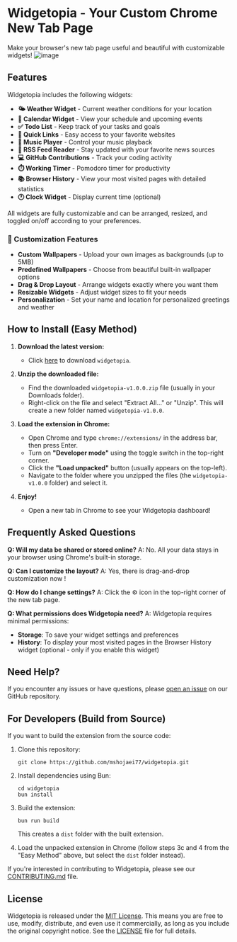 # Widgetopia - Your Custom Chrome New Tab Page

Make your browser's new tab page useful and beautiful with customizable widgets!
![image](https://github.com/user-attachments/assets/b64d08cb-f6cb-4713-a6d1-5686e7175e05)

## Features

Widgetopia includes the following widgets:

- **🌤️ Weather Widget** - Current weather conditions for your location
- **📅 Calendar Widget** - View your schedule and upcoming events
- **✅ Todo List** - Keep track of your tasks and goals
- **🔗 Quick Links** - Easy access to your favorite websites
- **🎵 Music Player** - Control your music playback
- **📰 RSS Feed Reader** - Stay updated with your favorite news sources
- **💻 GitHub Contributions** - Track your coding activity
- **⏱️ Working Timer** - Pomodoro timer for productivity
- **📚 Browser History** - View your most visited pages with detailed statistics
- **🕐 Clock Widget** - Display current time (optional)

All widgets are fully customizable and can be arranged, resized, and toggled on/off according to your preferences.

### 🎨 Customization Features

- **Custom Wallpapers** - Upload your own images as backgrounds (up to 5MB)
- **Predefined Wallpapers** - Choose from beautiful built-in wallpaper options
- **Drag & Drop Layout** - Arrange widgets exactly where you want them
- **Resizable Widgets** - Adjust widget sizes to fit your needs
- **Personalization** - Set your name and location for personalized greetings and weather

## How to Install (Easy Method)

1.  **Download the latest version:**
    *   Click [here](https://raw.githubusercontent.com/mshojaei77/Widgetopia/refs/heads/main/widgetopia.zip) to download `widgetopia`.

2.  **Unzip the downloaded file:**
    *   Find the downloaded `widgetopia-v1.0.0.zip` file (usually in your Downloads folder).
    *   Right-click on the file and select "Extract All..." or "Unzip". This will create a new folder named `widgetopia-v1.0.0`.

3.  **Load the extension in Chrome:**
    *   Open Chrome and type `chrome://extensions/` in the address bar, then press Enter.
    *   Turn on **"Developer mode"** using the toggle switch in the top-right corner.
    *   Click the **"Load unpacked"** button (usually appears on the top-left).
    *   Navigate to the folder where you unzipped the files (the `widgetopia-v1.0.0` folder) and select it.

4.  **Enjoy!**
    *   Open a new tab in Chrome to see your Widgetopia dashboard!

## Frequently Asked Questions

**Q: Will my data be shared or stored online?**
A: No. All your data stays in your browser using Chrome's built-in storage.

**Q: Can I customize the layout?**
A: Yes, there is drag-and-drop customization now !

**Q: How do I change settings?**
A: Click the ⚙️ icon in the top-right corner of the new tab page.

**Q: What permissions does Widgetopia need?**
A: Widgetopia requires minimal permissions:
- **Storage**: To save your widget settings and preferences
- **History**: To display your most visited pages in the Browser History widget (optional - only if you enable this widget)

## Need Help?

If you encounter any issues or have questions, please [open an issue](https://github.com/mshojaei77/widgetopia/issues) on our GitHub repository.

## For Developers (Build from Source)

If you want to build the extension from the source code:

1. Clone this repository:
   ```
   git clone https://github.com/mshojaei77/widgetopia.git
   ```

2. Install dependencies using Bun:
   ```
   cd widgetopia
   bun install
   ```

3. Build the extension:
   ```
   bun run build
   ```
   This creates a `dist` folder with the built extension.

4. Load the unpacked extension in Chrome (follow steps 3c and 4 from the "Easy Method" above, but select the `dist` folder instead).

If you're interested in contributing to Widgetopia, please see our [CONTRIBUTING.md](CONTRIBUTING.md) file.

## License

Widgetopia is released under the [MIT License](LICENSE). This means you are free to use, modify, distribute, and even use it commercially, as long as you include the original copyright notice. See the [LICENSE](LICENSE) file for full details.
